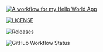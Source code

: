 [![A workflow for my Hello World App](https://github.com/KhinChawShweYee/Devops/actions/workflows/main.yml/badge.svg)](https://github.com/KhinChawShweYee/Devops/actions/workflows/main.yml)

[![LICENSE](https://img.shields.io/github/license/KhinChawShweYee/devops.svg?style=flat-square)](https://github.com/KhinChawShweYee/Devops/blob/master/LICENSE)

[![Releases](https://img.shields.io/github/release/KhinChawShweYee/Devops/all.svg?style=flat-square)](https://github.com/KhinChawShweYee/Devops/releases)

![GitHub Workflow Status](https://img.shields.io/github/actions/workflow/status/KhinChawShweYee/devops/main.yml?branch=develop&style=flat-square)